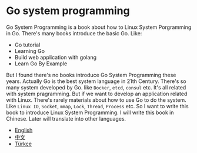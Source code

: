 Go system programming
=====================

Go System Programming is a book about how to Linux System Porgramming in Go. There's many books introduce the basic Go. Like:

- Go tutorial
- Learning Go
- Build web application with golang
- Learn Go By Example

But I found there's no books introduce Go System Programming these years. Actually Go is the best system language in 21th Century. There's so many system developed by Go. like `Docker`, `etcd`, `consul` etc. It's all related with system pragramming. But if we want to develop an application related with Linux. There's rarely materials about how to use Go to do the system. Like `Linux IO`, `Socket`, `mmap`, `Lock`, `Thread`, `Process` etc. So I want to write this book to introduce Linux System Programming. I will write this book in Chinese. Later will translate into other languages.

* [English](en/)
* [中文](zh/)
* [Türkçe](tr/)
